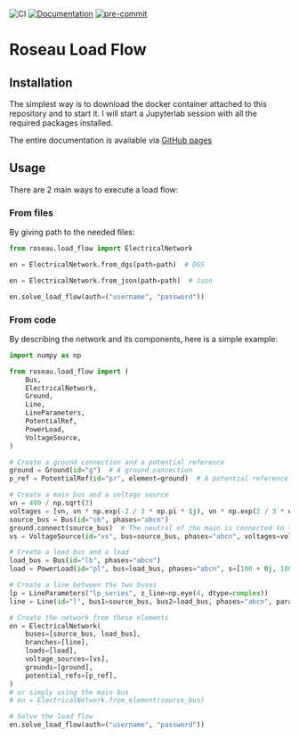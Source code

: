 ![CI](https://github.com/RoseauTechnologies/Roseau_Load_Flow/workflows/CI/badge.svg)
[![Documentation](https://github.com/RoseauTechnologies/Roseau_Load_Flow/actions/workflows/doc.yml/badge.svg)](https://github.com/RoseauTechnologies/Roseau_Load_Flow/actions/workflows/doc.yml)
[![pre-commit](https://github.com/RoseauTechnologies/Roseau_Load_Flow/actions/workflows/pre-commit.yml/badge.svg)](https://github.com/RoseauTechnologies/Roseau_Load_Flow/actions/workflows/pre-commit.yml)

# Roseau Load Flow #

## Installation ##

The simplest way is to download the docker container attached to this repository and to start it. I will start a
Jupyterlab session with all the required packages installed.

The entire documentation is available via [GitHub pages](https://roseautechnologies.github.io/Roseau_Load_Flow/)

## Usage ##

There are 2 main ways to execute a load flow:

### From files ###

By giving path to the needed files:

```python
from roseau.load_flow import ElectricalNetwork

en = ElectricalNetwork.from_dgs(path=path)  # DGS

en = ElectricalNetwork.from_json(path=path)  # Json

en.solve_load_flow(auth=("username", "password"))
```

### From code ###

By describing the network and its components, here is a simple example:

```python
import numpy as np

from roseau.load_flow import (
    Bus,
    ElectricalNetwork,
    Ground,
    Line,
    LineParameters,
    PotentialRef,
    PowerLoad,
    VoltageSource,
)

# Create a ground connection and a potential reference
ground = Ground(id="g")  # A ground connection
p_ref = PotentialRef(id="pr", element=ground)  # A potential reference

# Create a main bus and a voltage source
vn = 400 / np.sqrt(3)
voltages = [vn, vn * np.exp(-2 / 3 * np.pi * 1j), vn * np.exp(2 / 3 * np.pi * 1j)]
source_bus = Bus(id="sb", phases="abcn")
ground.connect(source_bus)  # The neutral of the main is connected to the ground
vs = VoltageSource(id="vs", bus=source_bus, phases="abcn", voltages=voltages)

# Create a load bus and a load
load_bus = Bus(id="lb", phases="abcn")
load = PowerLoad(id="pl", bus=load_bus, phases="abcn", s=[100 + 0j, 100 + 0j, 100 + 0j])

# Create a line between the two buses
lp = LineParameters("lp_series", z_line=np.eye(4, dtype=complex))
line = Line(id="l", bus1=source_bus, bus2=load_bus, phases="abcn", parameters=lp, length=10)

# Create the network from these elements
en = ElectricalNetwork(
    buses=[source_bus, load_bus],
    branches=[line],
    loads=[load],
    voltage_sources=[vs],
    grounds=[ground],
    potential_refs=[p_ref],
)
# or simply using the main bus
# en = ElectricalNetwork.from_element(source_bus)

# Solve the load flow
en.solve_load_flow(auth=("username", "password"))
```

<!-- Local Variables: -->
<!-- mode: gfm -->
<!-- coding: utf-8-unix -->
<!-- ispell-local-dictionary: "british" -->
<!-- End: -->
